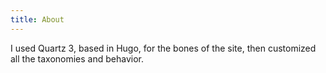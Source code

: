 ```yaml
---
title: About
---
```

I used Quartz 3, based in Hugo, for the bones of the site, then customized all the taxonomies and behavior. 